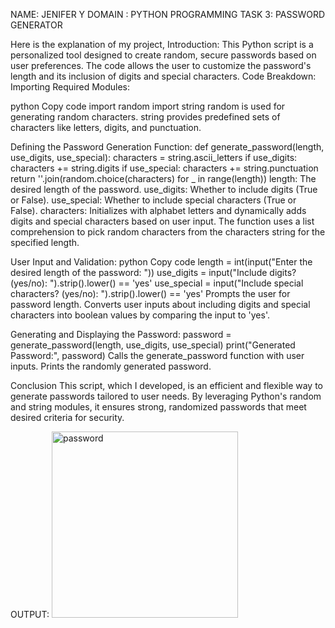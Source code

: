 NAME: JENIFER Y
DOMAIN : PYTHON PROGRAMMING
TASK 3: PASSWORD GENERATOR

Here is the explanation of my project,
Introduction:
This Python script is a personalized tool designed to create random, secure passwords based on user preferences. The code allows the user to customize the password's length and its inclusion of digits and special characters.
Code Breakdown:
Importing Required Modules:

python
Copy code
import random
import string
random is used for generating random characters.
string provides predefined sets of characters like letters, digits, and punctuation.

Defining the Password Generation Function:
def generate_password(length, use_digits, use_special):
    characters = string.ascii_letters
    if use_digits:
        characters += string.digits
    if use_special:
        characters += string.punctuation
    return ''.join(random.choice(characters) for _ in range(length))
length: The desired length of the password.
use_digits: Whether to include digits (True or False).
use_special: Whether to include special characters (True or False).
characters: Initializes with alphabet letters and dynamically adds digits and special characters based on user input.
The function uses a list comprehension to pick random characters from the characters string for the specified length.

User Input and Validation:
python
Copy code
length = int(input("Enter the desired length of the password: "))
use_digits = input("Include digits? (yes/no): ").strip().lower() == 'yes'
use_special = input("Include special characters? (yes/no): ").strip().lower() == 'yes'
Prompts the user for password length.
Converts user inputs about including digits and special characters into boolean values by comparing the input to 'yes'.

Generating and Displaying the Password:
password = generate_password(length, use_digits, use_special)
print("Generated Password:", password)
Calls the generate_password function with user inputs.
Prints the randomly generated password.

Conclusion
This script, which I developed, is an efficient and flexible way to generate passwords tailored to user needs. By leveraging Python's random and string modules, it ensures strong, randomized passwords that meet desired criteria for security.

OUTPUT:
<img width="298" alt="password" src="https://github.com/user-attachments/assets/c34b8485-1cae-4f25-9e36-cc6aef519fde">












